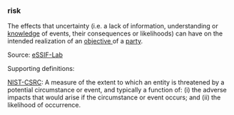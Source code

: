 ### risk

<p class="c8"><span>The effects that uncertainty (i.e. a lack of information, understanding or </span><span class="c2"><a class="c3" href="#h.k96lktyswxnb">knowledge</a></span><span>&nbsp;of events, their consequences or likelihoods) can have on the intended realization of an </span><span class="c2"><a class="c3" href="#h.k0v6ir8wmcav">objective </a></span><span>of a </span><span class="c2"><a class="c3" href="#h.cn6bno48fomj">party</a></span><span class="c0">.</span></p><p class="c8"><span>Source: </span><span class="c2"><a class="c3" href="https://www.google.com/url?q=https://essif-lab.github.io/framework/docs/essifLab-glossary&amp;sa=D&amp;source=editors&amp;ust=1706779842807431&amp;usg=AOvVaw2VswysZyM03oWnNc6s7xZA">eSSIF-Lab</a></span></p><p class="c8"><span class="c0">Supporting definitions: </span></p><p class="c8"><span class="c2"><a class="c3" href="https://www.google.com/url?q=https://csrc.nist.gov/glossary/term/risk&amp;sa=D&amp;source=editors&amp;ust=1706779842807754&amp;usg=AOvVaw1W8U668A9mHRcvRNs9Cntn">NIST-CSRC</a></span><span>: </span><span class="c49 c9">A measure of the extent to which an entity is threatened by a potential circumstance or event, and typically a function of: (i) the adverse impacts that would arise if the circumstance or event occurs; and (ii) the likelihood of occurrence.</span></p>